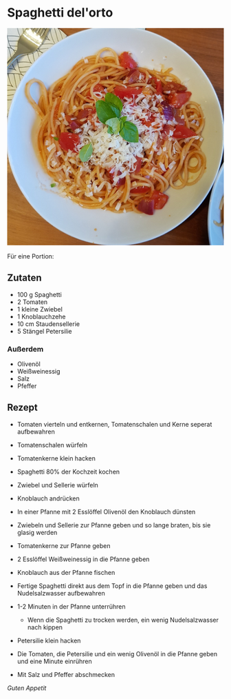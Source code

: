 # Spaghetti del'orto

![img](imgs/Spaghetti_del_orto.jpg)

Für eine Portion:

## Zutaten
- 100 g Spaghetti
- 2 Tomaten
- 1 kleine Zwiebel
- 1 Knoblauchzehe
- 10 cm Staudensellerie
- 5 Stängel Petersilie

### Außerdem
- Olivenöl
- Weißweinessig
- Salz
- Pfeffer


## Rezept
- Tomaten vierteln und entkernen, Tomatenschalen und Kerne seperat aufbewahren

- Tomatenschalen würfeln

- Tomatenkerne klein hacken

- Spaghetti 80% der Kochzeit kochen

- Zwiebel und Sellerie würfeln

- Knoblauch andrücken

- In einer Pfanne mit 2 Esslöffel Olivenöl den Knoblauch dünsten

- Zwiebeln und Sellerie zur Pfanne geben und so lange braten, bis sie glasig werden

- Tomatenkerne zur Pfanne geben

- 2 Esslöffel Weißweinessig in die Pfanne geben

- Knoblauch aus der Pfanne fischen

- Fertige Spaghetti direkt aus dem Topf in die Pfanne geben und das Nudelsalzwasser aufbewahren

- 1-2 Minuten in der Pfanne unterrühren
  - Wenn die Spaghetti zu trocken werden, ein wenig Nudelsalzwasser nach kippen

- Petersilie klein hacken

- Die Tomaten, die Petersilie und ein wenig Olivenöl in die Pfanne geben und eine Minute einrühren

- Mit Salz und Pfeffer abschmecken

*Guten Appetit*
